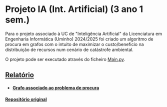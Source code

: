 # Projeto IA (Int. Artificial) (3 ano 1 sem.)


Para o projeto associado à UC de "Inteligência Artificial" da Licenciatura em Engenharia Informática (Uminho) 2024/2025 foi criado um algoritmo de procura em grafos 
com o intuito de maximizar o custo/beneficio na distribuição de recursos num cenário de catástrofe ambiental.



O projeto pode ser executado através do ficheiro [Main.py](https://github.com/AndrePereira123/LEI/blob/main/Projeto%20Int.%20Artificial/IA-2024/Main.py).

## [Relatório](https://github.com/AndrePereira123/LEI/blob/main/Projeto%20Int.%20Artificial/Relat%C3%B3rio.pdf)
 - #### [Grafo associado ao problema de procura](https://github.com/AndrePereira123/LEI/blob/main/Projeto%20Int.%20Artificial/Diagrama%20do%20Grafo%20Utilizado.png)

#### [Repositório original](https://github.com/MarcoGoncalves123/IA-2024)
